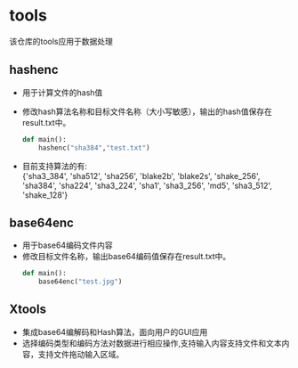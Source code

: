 # tools
该仓库的tools应用于数据处理

## hashenc
+ 用于计算文件的hash值

+ 修改hash算法名称和目标文件名称（大小写敏感），输出的hash值保存在result.txt中。
    ```python
    def main():
        hashenc("sha384","test.txt")
    ```
+ 目前支持算法的有:  
{'sha3_384', 'sha512', 'sha256', 'blake2b', 'blake2s', 'shake_256', 'sha384', 'sha224', 'sha3_224', 'sha1', 'sha3_256', 'md5', 'sha3_512', 'shake_128'}

## base64enc  
+ 用于base64编码文件内容
+ 修改目标文件名称，输出base64编码值保存在result.txt中。
    ```python
    def main():
        base64enc("test.jpg")
    ```  

## Xtools
+ 集成base64编解码和Hash算法，面向用户的GUI应用
+ 选择编码类型和编码方法对数据进行相应操作,支持输入内容支持文件和文本内容，支持文件拖动输入区域。